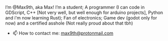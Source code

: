 I’m @Max9th, aka Max! 
I’m a student;
A programmer (I can code in GDScript, C++ [Not very well, but well enough for arduino projects], Python and i'm now learning Rust);
Fan of electronics;
Game dev (godot only for now) 
and a certified asshole (Not really proud about that tbh)



- 📫 How to contact me: max9th@protonmail.com

<!---
Max9th/Max9th is a ✨ special ✨ repository because its `README.md` (this file) appears on your GitHub profile.
You can click the Preview link to take a look at your changes.
--->
